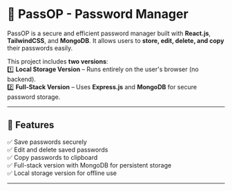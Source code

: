 # 🔐 PassOP - Password Manager

PassOP is a secure and efficient password manager built with **React.js**, **TailwindCSS**, and **MongoDB**. It allows users to **store, edit, delete, and copy** their passwords easily.

This project includes **two versions**:  
1️⃣ **Local Storage Version** – Runs entirely on the user's browser (no backend).  
2️⃣ **Full-Stack Version** – Uses **Express.js** and **MongoDB** for secure password storage.

---

## 🌟 Features  
✅ Save passwords securely  
✅ Edit and delete saved passwords  
✅ Copy passwords to clipboard  
✅ Full-stack version with MongoDB for persistent storage  
✅ Local storage version for offline use  

---


